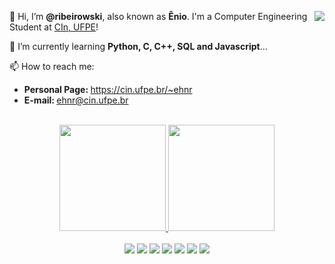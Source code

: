 <!---<img src="https://yt3.ggpht.com/ytc/AAUvwngabyfwk4Q3Le9P1uNdWy5rTTBmEzJz9oV_E_w6XN0=s150-c-k-c0x00ffffff-no-rj" min-width="200px" max-width="200px" width="200px" align="right" alt="ER">---!>
<div>
  <p align="left"> 
    <a href="https://github.com/ribeirowski/?tab=follow">
    <img src="https://img.shields.io/github/followers/ribeirowski?label=Follow&style=social" align="right"/></a>
    👋 Hi, I’m <strong>@ribeirowski</strong>, also known as <strong>Ênio</strong>. I'm a Computer Engineering Student at <a href="https://www.cin.ufpe.br/~ehnr/" target="_blank" rel="noopener noreferrer">CIn, UFPE</a>!
  </p>
  
  <p align="left">
    🧐 I’m currently learning <strong>Python, C, C++, SQL and Javascript</strong>...
  </p>

  <p align="left">
    📫 How to reach me:
  </p>

  <ul>
    <li> <b> Personal Page: </b>
    <a href="https://cin.ufpe.br/~ehnr" alt="ehnr"> https://cin.ufpe.br/~ehnr </a> <br>
    <li> <b> E-mail: </b>
    <a href="mailto:ehnr@cin.ufpe.br" alt="email"> ehnr@cin.ufpe.br </a>
  </ul>
<br>
<div>
  <a href="https://github.com/ribeirowski" alt="ribeirowski">
<div align="center">
  <a href="https://github.com/humilimo">
  <img height="170em" src="https://github-readme-stats.vercel.app/api?username=ribeirowski&show_icons=true&theme=dracula&include_all_commits=true&border_radius=15&count_private=true&hide_border=true&title_color=87CEFA&icon_color=FFD700&layout=compact"/>
  <img height="170em" src="https://github-readme-stats.vercel.app/api/top-langs/?username=ribeirowski&layout=compact&langs_count=8&theme=dracula&hide_border=true&border_radius=10&title_color=87CEFA&icon_color=FFD700&hide=Jupyter%20Notebook,Verilog,Stata,Makefile,Mathematica,Batchfile,Standard%20ML,Scheme"/>
</div>
<br>
<div align="center">
  <a href="https://instagram.com/eniohnr" alt="Instagram">
  <img src="https://img.icons8.com/fluent/48/000000/instagram-new.png"/></a>

  <a href="https://linkedin.com/in/eniohnr" alt="Linkedin">
  <img src="https://img.icons8.com/fluent/48/000000/linkedin.png"/></a>

  <a href="https://twitter.com/eniohnr" alt="Twitter">
  <img src="https://img.icons8.com/color/48/000000/twitter-squared.png"/></a>

  <a href="https://www.facebook.com/eniohnr/" alt="Facebook">
  <img src="https://img.icons8.com/color/48/000000/facebook.png"/></a>

  <a href="https://www.twitch.tv/ribeirowski" alt="Twitch">
  <img src="https://img.icons8.com/fluent/48/000000/twitch.png"/></a>

  <a href="https://discord.gg/JhdHFYzXmu" alt="Discord">
  <img src="https://img.icons8.com/fluent/48/000000/discord-new-logo.png"/></a>

  <a href="https://www.youtube.com/channel/UCKfX8gT8y6aOJjUY1hqwTIw" alt="Youtube">
  <img src="https://img.icons8.com/fluent/48/000000/youtube-play.png"/></a>
</div>
<!---
ribeirowski/ribeirowski is a ✨ special ✨ repository because its `README.md` (this file) appears on your GitHub profile.
You can click the Preview link to take a look at your changes.
--->

